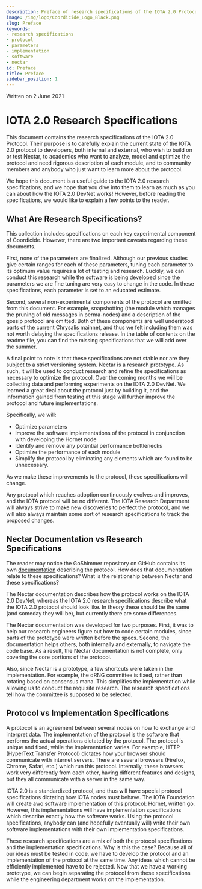 ```yaml
---
description: Preface of research specifications of the IOTA 2.0 Protocol that explains how to work with this document. It explains what the research specifications are, the difference between protocol and implementation specifications and what they are used for. We intended this document for academical researchers, developers, and the public in general.
image: /img/logo/Coordicide_Logo_Black.png
slug: Preface
keywords:
- research specifications
- protocol
- parameters
- implementation
- software
- nectar
id: Preface
title: Preface
sidebar_position: 1
---
```


Written on 2 June 2021

# IOTA 2.0 Research Specifications


This document contains the research specifications of the IOTA 2.0 Protocol.  Their purpose is to carefully explain the current state of the IOTA 2.0 protocol to developers, both internal and external, who wish to build on or test Nectar, to academics who want to analyze, model and optimize the protocol and need rigorous description of each module, and to community members and anybody who just want to learn more about the protocol.

We hope this document is a useful guide to the IOTA 2.0 research specifications, and we hope that you dive into them to learn as much as you can about how the IOTA 2.0 DevNet works! However, before reading the specifications, we would like to explain a few points to the reader. 

## What Are Research Specifications?

This collection includes specifications on each key experimental component of Coordicide. However, there are two important caveats regarding these documents.
 
First, none of the parameters are finalized. Although our previous studies give certain ranges for each of these parameters, tuning each parameter to its optimum value requires a lot of testing and research. Luckily, we can conduct this research while the software is being developed since the parameters we are fine tuning are very easy to change in the code. In these specifications, each parameter is set to an educated estimate.

Second, several non-experimental components of the protocol are omitted from this document. For example, snapshotting (the module which manages the pruning of old messages in perma-nodes) and a description of the gossip protocol are omitted. Both of these components are well understood parts of the current Chrysalis mainnet, and thus we felt including them was not worth delaying the specifications release.   In the table of contents on the readme file, you can find the missing specifications that we will add over the summer.

A final point to note is that these specifications are not stable nor are they subject to a strict versioning system. Nectar is a research prototype. As such, it will be used to conduct research and refine the specifications as necessary to optimize the protocol. Over the coming months we will be collecting data and performing experiments on the IOTA 2.0 DevNet. We learned a great deal about the protocol just by building it, and the information gained from testing at this stage will further improve the protocol and future implementations. 

Specifically, we will:
- Optimize parameters 
- Improve the software implementations of the protocol in conjunction with developing the Hornet node
- Identify and remove any potential performance bottlenecks 
- Optimize the performance of each module
- Simplify the protocol by eliminating any elements which are found to be unnecessary.

As we make these improvements to the protocol, these specifications will change. 

Any protocol which reaches adoption continuously evolves and improves, and the IOTA protocol will be no different. The IOTA Research Department will always strive to make new discoveries to perfect the protocol, and we will also always maintain some sort of research specifications to track the proposed changes. 

## Nectar Documentation vs Research Specifications

The reader may notice the GoShimmer repository on GitHub contains its own [documentation](https://goshimmer.docs.iota.org/protocol_specification.html) describing the protocol. How does that documentation relate to these specifications? What is the relationship between Nectar and these specifications?

The Nectar documentation describes how the protocol works on the IOTA 2.0 DevNet, whereas the IOTA 2.0 research specifications describe what the IOTA 2.0 protocol should look like. In theory these should be the same (and someday they will be), but currently there are some differences.

The Nectar documentation was developed for two purposes. First, it was to help our research engineers figure out how to code certain modules, since parts of the prototype were written before the specs. Second, the documentation helps others, both internally and externally, to navigate the code base. As a result, the Nectar documentation is not complete, only covering the core portions of the protocol. 

Also, since Nectar is a prototype, a few shortcuts were taken in the implementation. For example, the dRNG committee is fixed, rather than rotating based on consensus mana. This simplifies the implementation while allowing us to conduct the requisite research. The research specifications tell how the committee is supposed to be selected. 

## Protocol vs Implementation Specifications

A protocol is an agreement between several nodes on how to exchange and interpret data. The implementation of the protocol is the software that performs the actual operations dictated by the protocol. The protocol is unique and fixed, while the implementation varies. For example, HTTP (HyperText Transfer Protocol) dictates how your browser should communicate with internet servers. There are several browsers (Firefox, Chrome, Safari, etc.) which run this protocol. Internally, these browsers work very differently from each other, having different features and designs, but they all communicate with a server in the same way. 

IOTA 2.0 is a standardized protocol, and thus will have special protocol specifications dictating how IOTA nodes must behave. The IOTA Foundation will create awo software implementation of this protocol: Hornet, written go. However, this implementations will have implementation specifications which describe exactly how the software works. Using the protocol specifications, anybody can (and hopefully eventually will) write their own software implementations with their own implementation specifications. 

These research specifications are a mix of both the protocol specifications and the implementation specifications. Why is this the case? Because all of our ideas must be tested in code, we have to develop the protocol and an implementation of the protocol at the same time. Any ideas which cannot be efficiently implemented have to be rejected. Now that we have a working prototype, we can begin separating the protocol from these specifications while the engineering department works on the implementation. 
